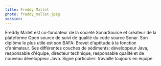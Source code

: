 ```yaml
---
title: Freddy Mallet
photo: freddy_mallet.jpeg
session: 
---
```


Freddy Mallet est co-fondateur de la société SonarSource et créateur de la plateforme Open source de suivi de qualité du code source Sonar.
Son diplôme le plus utile est son BAFA: Brevet d'aptitude à la fonction d'animateur.
Ses différentes couches de sédiments: développeur Java, responsable d'équipe, directeur technique, responsable qualité et de nouveau développeur Java.
Signe particulier: travaille toujours en équipe
